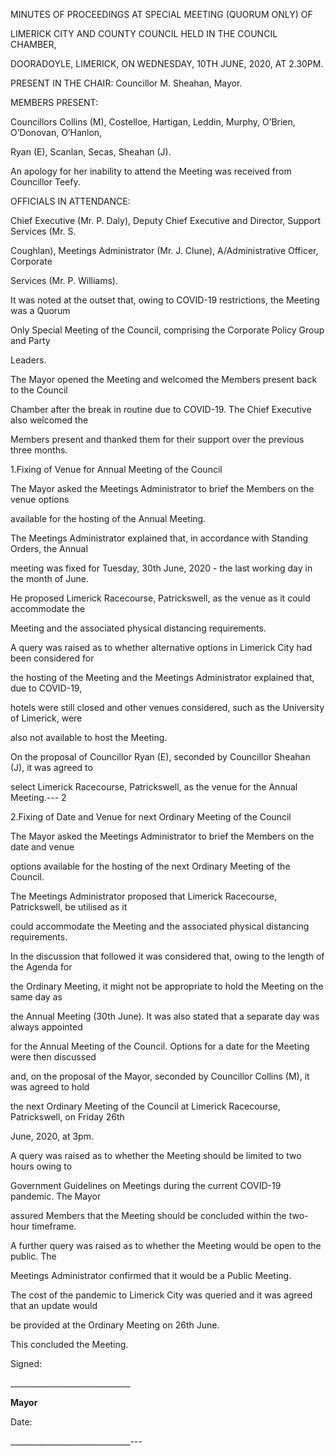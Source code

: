 MINUTES OF PROCEEDINGS AT SPECIAL MEETING (QUORUM ONLY) OF

LIMERICK CITY AND COUNTY COUNCIL HELD IN THE COUNCIL CHAMBER,

DOORADOYLE, LIMERICK, ON WEDNESDAY, 10TH JUNE, 2020, AT 2.30PM.

PRESENT IN THE CHAIR: Councillor M. Sheahan, Mayor.

MEMBERS PRESENT:

Councillors Collins (M), Costelloe, Hartigan, Leddin, Murphy, O’Brien, O’Donovan, O’Hanlon,

Ryan (E), Scanlan, Secas, Sheahan (J).

An apology for her inability to attend the Meeting was received from Councillor Teefy.

OFFICIALS IN ATTENDANCE:

Chief Executive (Mr. P. Daly), Deputy Chief Executive and Director, Support Services (Mr. S.

Coughlan), Meetings Administrator (Mr. J. Clune), A/Administrative Officer, Corporate

Services (Mr. P. Williams).

It was noted at the outset that, owing to COVID-19 restrictions, the Meeting was a Quorum

Only Special Meeting of the Council, comprising the Corporate Policy Group and Party

Leaders.

The Mayor opened the Meeting and welcomed the Members present back to the Council

Chamber after the break in routine due to COVID-19. The Chief Executive also welcomed the

Members present and thanked them for their support over the previous three months.

1.Fixing of Venue for Annual Meeting of the Council

The Mayor asked the Meetings Administrator to brief the Members on the venue options

available for the hosting of the Annual Meeting.

The Meetings Administrator explained that, in accordance with Standing Orders, the Annual

meeting was fixed for Tuesday, 30th June, 2020 - the last working day in the month of June.

He proposed Limerick Racecourse, Patrickswell, as the venue as it could accommodate the

Meeting and the associated physical distancing requirements.

A query was raised as to whether alternative options in Limerick City had been considered for

the hosting of the Meeting and the Meetings Administrator explained that, due to COVID-19,

hotels were still closed and other venues considered, such as the University of Limerick, were

also not available to host the Meeting.

On the proposal of Councillor Ryan (E), seconded by Councillor Sheahan (J), it was agreed to

select Limerick Racecourse, Patrickswell, as the venue for the Annual Meeting.---
2

2.Fixing of Date and Venue for next Ordinary Meeting of the Council

The Mayor asked the Meetings Administrator to brief the Members on the date and venue

options available for the hosting of the next Ordinary Meeting of the Council.

The Meetings Administrator proposed that Limerick Racecourse, Patrickswell, be utilised as it

could accommodate the Meeting and the associated physical distancing requirements.

In the discussion that followed it was considered that, owing to the length of the Agenda for

the Ordinary Meeting, it might not be appropriate to hold the Meeting on the same day as

the Annual Meeting (30th June). It was also stated that a separate day was always appointed

for the Annual Meeting of the Council. Options for a date for the Meeting were then discussed

and, on the proposal of the Mayor, seconded by Councillor Collins (M), it was agreed to hold

the next Ordinary Meeting of the Council at Limerick Racecourse, Patrickswell, on Friday 26th

June, 2020, at 3pm.

A query was raised as to whether the Meeting should be limited to two hours owing to

Government Guidelines on Meetings during the current COVID-19 pandemic. The Mayor

assured Members that the Meeting should be concluded within the two-hour timeframe.

A further query was raised as to whether the Meeting would be open to the public. The

Meetings Administrator confirmed that it would be a Public Meeting.

The cost of the pandemic to Limerick City was queried and it was agreed that an update would

be provided at the Ordinary Meeting on 26th June.

This concluded the Meeting.

Signed:

\_\_\_\_\_\_\_\_\_\_\_\_\_\_\_\_\_\_\_\_\_\_\_\_\_\_\_\_\_\_

**Mayor**

Date:

\_\_\_\_\_\_\_\_\_\_\_\_\_\_\_\_\_\_\_\_\_\_\_\_\_\_\_\_\_\_---

